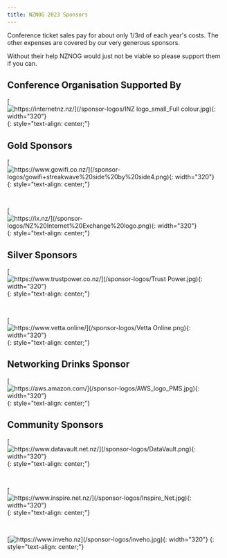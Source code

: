 ```yaml
---
title: NZNOG 2023 Sponsors
---
```


Conference ticket sales pay for about only 1/3rd of each year's costs. The other expenses are covered by our very generous sponsors.

Without their help NZNOG would just not be viable so please support them if you can.

## Conference Organisation Supported By
[![https://internetnz.nz/](/sponsor-logos/INZ logo_small_Full colour.jpg){: width="320"}](https://internetnz.nz/)
{: style="text-align: center;"}

## Gold Sponsors
[![https://www.gowifi.co.nz/](/sponsor-logos/gowifi+streakwave%20side%20by%20side4.png){: width="320"}](https://www.gowifi.co.nz/)
{: style="text-align: center;"}

<br />

[![https://ix.nz/](/sponsor-logos/NZ%20Internet%20Exchange%20logo.png){: width="320"}](https://ix.nz/)
{: style="text-align: center;"}


## Silver Sponsors

[![https://www.trustpower.co.nz/](/sponsor-logos/Trust Power.jpg){: width="320"}](https://www.trustpower.co.nz/)
{: style="text-align: center;"}

<br />

[![https://www.vetta.online/](/sponsor-logos/Vetta Online.png){: width="320"}](https://www.vetta.online/)
{: style="text-align: center;"}

## Networking Drinks Sponsor

[![https://aws.amazon.com/](/sponsor-logos/AWS_logo_PMS.jpg){: width="320"}](https://aws.amazon.com/)
{: style="text-align: center;"}

## Community Sponsors


[![https://www.datavault.net.nz/](/sponsor-logos/DataVault.png){: width="320"}](https://www.datavault.net.nz/)
{: style="text-align: center;"}

<br />

[![https://www.inspire.net.nz/](/sponsor-logos/Inspire_Net.jpg){: width="320"}](https://www.inspire.net.nz/)
{: style="text-align: center;"}

<br />

[![https://www.inveho.nz](/sponsor-logos/inveho.jpg){: width="320"}](https://www.inveho.nz/)
{: style="text-align: center;"}

